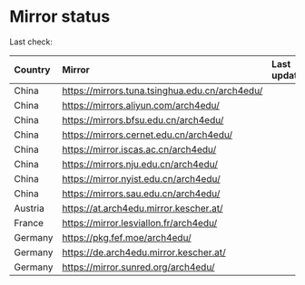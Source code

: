<script src="./time.js"></script>
# Mirror status
Last check: <script type="text/javascript">localize(1703135837.1192558);</script>

|Country|Mirror|Last update|
|:------|:-----|:----------|
|China|https://mirrors.tuna.tsinghua.edu.cn/arch4edu/|<script type="text/javascript">localize(1703097131);</script>|
|China|https://mirrors.aliyun.com/arch4edu/|<script type="text/javascript">localize(1703097131);</script>|
|China|https://mirrors.bfsu.edu.cn/arch4edu/|<script type="text/javascript">localize(1703097131);</script>|
|China|https://mirrors.cernet.edu.cn/arch4edu/|<script type="text/javascript">localize(1703097131);</script>|
|China|https://mirror.iscas.ac.cn/arch4edu/|<script type="text/javascript">localize(1703097131);</script>|
|China|https://mirrors.nju.edu.cn/arch4edu/|<script type="text/javascript">localize(1703097131);</script>|
|China|https://mirror.nyist.edu.cn/arch4edu/|<script type="text/javascript">localize(1703097131);</script>|
|China|https://mirrors.sau.edu.cn/arch4edu/|<script type="text/javascript">localize(1703097131);</script>|
|Austria|https://at.arch4edu.mirror.kescher.at/|<script type="text/javascript">localize(1703097131);</script>|
|France|https://mirror.lesviallon.fr/arch4edu/|<script type="text/javascript">localize(1703097131);</script>|
|Germany|https://pkg.fef.moe/arch4edu/|<script type="text/javascript">localize(1703097131);</script>|
|Germany|https://de.arch4edu.mirror.kescher.at/|<script type="text/javascript">localize(1703097131);</script>|
|Germany|https://mirror.sunred.org/arch4edu/|<script type="text/javascript">localize(1703097131);</script>|

<script src="./tablefilter/tablefilter.js"></script>
<script src="./table.js"></script>